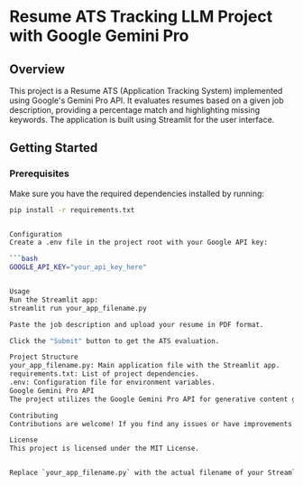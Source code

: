 # Resume ATS Tracking LLM Project with Google Gemini Pro

## Overview

This project is a Resume ATS (Application Tracking System) implemented using Google's Gemini Pro API. It evaluates resumes based on a given job description, providing a percentage match and highlighting missing keywords. The application is built using Streamlit for the user interface.

## Getting Started

### Prerequisites

Make sure you have the required dependencies installed by running:

```bash
pip install -r requirements.txt


Configuration
Create a .env file in the project root with your Google API key:

```bash
GOOGLE_API_KEY="your_api_key_here"


Usage
Run the Streamlit app:
streamlit run your_app_filename.py

Paste the job description and upload your resume in PDF format.

Click the "Submit" button to get the ATS evaluation.

Project Structure
your_app_filename.py: Main application file with the Streamlit app.
requirements.txt: List of project dependencies.
.env: Configuration file for environment variables.
Google Gemini Pro API
The project utilizes the Google Gemini Pro API for generative content generation. Make sure to obtain an API key and set it in the .env file.

Contributing
Contributions are welcome! If you find any issues or have improvements, feel free to open an issue or submit a pull request.

License
This project is licensed under the MIT License.


Replace `your_app_filename.py` with the actual filename of your Streamlit application file. Feel free to modify any section or add additional information as needed.
